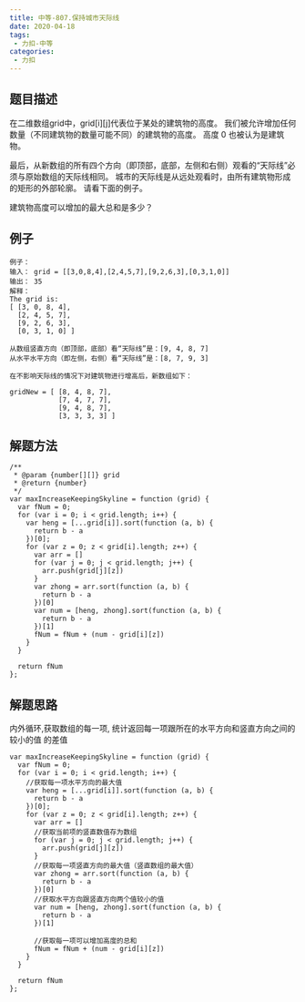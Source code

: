 ```yaml
---
title: 中等-807.保持城市天际线
date: 2020-04-18
tags:
 - 力扣-中等
categories: 
 - 力扣
---
```

## 题目描述
在二维数组grid中，grid[i][j]代表位于某处的建筑物的高度。 我们被允许增加任何数量（不同建筑物的数量可能不同）的建筑物的高度。 高度 0 也被认为是建筑物。

最后，从新数组的所有四个方向（即顶部，底部，左侧和右侧）观看的“天际线”必须与原始数组的天际线相同。 城市的天际线是从远处观看时，由所有建筑物形成的矩形的外部轮廓。 请看下面的例子。

建筑物高度可以增加的最大总和是多少？

## 例子
```
例子：
输入： grid = [[3,0,8,4],[2,4,5,7],[9,2,6,3],[0,3,1,0]]
输出： 35
解释： 
The grid is:
[ [3, 0, 8, 4], 
  [2, 4, 5, 7],
  [9, 2, 6, 3],
  [0, 3, 1, 0] ]

从数组竖直方向（即顶部，底部）看“天际线”是：[9, 4, 8, 7]
从水平水平方向（即左侧，右侧）看“天际线”是：[8, 7, 9, 3]

在不影响天际线的情况下对建筑物进行增高后，新数组如下：

gridNew = [ [8, 4, 8, 7],
            [7, 4, 7, 7],
            [9, 4, 8, 7],
            [3, 3, 3, 3] ]
```
## 解题方法
```
/**
 * @param {number[][]} grid
 * @return {number}
 */
var maxIncreaseKeepingSkyline = function (grid) {
  var fNum = 0;
  for (var i = 0; i < grid.length; i++) {
    var heng = [...grid[i]].sort(function (a, b) {
      return b - a
    })[0];
    for (var z = 0; z < grid[i].length; z++) {
      var arr = []
      for (var j = 0; j < grid.length; j++) {
        arr.push(grid[j][z])
      }
      var zhong = arr.sort(function (a, b) {
        return b - a
      })[0]
      var num = [heng, zhong].sort(function (a, b) {
        return b - a
      })[1]
      fNum = fNum + (num - grid[i][z])
    }
  }

  return fNum
};
```
## 解题思路

内外循环,获取数组的每一项, 统计返回每一项跟所在的水平方向和竖直方向之间的较小的值 的差值

```
var maxIncreaseKeepingSkyline = function (grid) {
  var fNum = 0;
  for (var i = 0; i < grid.length; i++) {
    //获取每一项水平方向的最大值
    var heng = [...grid[i]].sort(function (a, b) {
      return b - a
    })[0];
    for (var z = 0; z < grid[i].length; z++) {
      var arr = []
      //获取当前项的竖直数值存为数组
      for (var j = 0; j < grid.length; j++) {
        arr.push(grid[j][z])
      }
      //获取每一项竖直方向的最大值（竖直数组的最大值）
      var zhong = arr.sort(function (a, b) {
        return b - a
      })[0]
      //获取水平方向跟竖直方向两个值较小的值
      var num = [heng, zhong].sort(function (a, b) {
        return b - a
      })[1]

      //获取每一项可以增加高度的总和
      fNum = fNum + (num - grid[i][z])
    }
  }

  return fNum
};
```